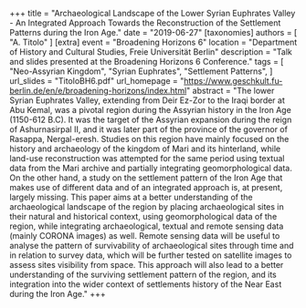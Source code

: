 +++
title = "Archaeological Landscape of the Lower Syrian Euphrates Valley - An Integrated Approach Towards the Reconstruction of the Settlement Patterns during the Iron Age."
date = "2019-06-27"
[taxonomies]
authors = [ "A. Titolo" ]
[extra]
event = "Broadening Horizons 6"
location = "Department of History and Cultural Studies, Freie Universität Berlin"
description = "Talk and slides presented at the Broadening Horizons 6 Conference."
tags = [
  "Neo-Assyrian Kingdom",
  "Syrian Euphrates",
  "Settlement Patterns",
]
url_slides = "TitoloBH6.pdf"
url_homepage = "https://www.geschkult.fu-berlin.de/en/e/broadening-horizons/index.html"
abstract = "The lower Syrian Euphrates Valley, extending from Deir Ez-Zor to the Iraqi border at Abu Kemal, was a pivotal region during the Assyrian history in the Iron Age (1150-612 B.C). It was the target of the Assyrian expansion during the reign of Ashurnasirpal II, and it was later part of the province of the governor of Rasappa, Nergal-eresh. Studies on this region have mainly focused on the history and archaeology of the kingdom of Mari and its hinterland, while land-use reconstruction was attempted for the same period using textual data from the Mari archive and partially integrating geomorphological data. On the other hand, a study on the settlement pattern of the Iron Age that makes use of different data and of an integrated approach is, at present, largely missing. This paper aims at a better understanding of the archaeological landscape of the region by placing archaeological sites in their natural and historical context, using geomorphological data of the region, while integrating archaeological, textual and remote sensing data (mainly CORONA images) as well. Remote sensing data will be useful to analyse the pattern of survivability of archaeological sites through time and in relation to survey data, which will be further tested on satellite images to assess sites visibility from space. This approach will also lead to a better understanding of the surviving settlement pattern of the region, and its integration into the wider context of settlements history of the Near East during the Iron Age."
+++